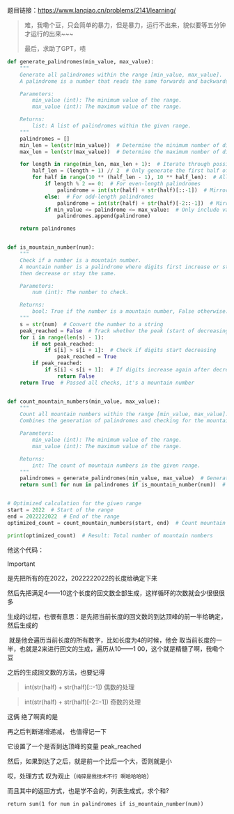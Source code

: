 题目链接：https://www.lanqiao.cn/problems/2141/learning/

> 难，我嘞个豆，只会简单的暴力，但是暴力，运行不出来，貌似要等五分钟才运行的出来~~~
>
> 最后，求助了GPT，啧

```python
def generate_palindromes(min_value, max_value):
    """
    Generate all palindromes within the range [min_value, max_value].
    A palindrome is a number that reads the same forwards and backwards.

    Parameters:
        min_value (int): The minimum value of the range.
        max_value (int): The maximum value of the range.

    Returns:
        list: A list of palindromes within the given range.
    """
    palindromes = []
    min_len = len(str(min_value))  # Determine the minimum number of digits
    max_len = len(str(max_value))  # Determine the maximum number of digits

    for length in range(min_len, max_len + 1):  # Iterate through possible lengths
        half_len = (length + 1) // 2  # Only generate the first half of the number
        for half in range(10 ** (half_len - 1), 10 ** half_len):  # All possible first half digits are generated
            if length % 2 == 0:  # For even-length palindromes
                palindrome = int(str(half) + str(half)[::-1])  # Mirror the half to create the palindrome
            else:  # For odd-length palindromes
                palindrome = int(str(half) + str(half)[-2::-1])  # Mirror excluding the middle digit
            if min_value <= palindrome <= max_value:  # Only include valid numbers in the range
                palindromes.append(palindrome)

    return palindromes


def is_mountain_number(num):
    """
    Check if a number is a mountain number.
    A mountain number is a palindrome where digits first increase or stay the same,
    then decrease or stay the same.

    Parameters:
        num (int): The number to check.

    Returns:
        bool: True if the number is a mountain number, False otherwise.
    """
    s = str(num)  # Convert the number to a string
    peak_reached = False  # Track whether the peak (start of decreasing) is reached
    for i in range(len(s) - 1):
        if not peak_reached:
            if s[i] > s[i + 1]:  # Check if digits start decreasing
                peak_reached = True
        if peak_reached:
            if s[i] < s[i + 1]:  # If digits increase again after decreasing, it's not a mountain
                return False
    return True  # Passed all checks, it's a mountain number


def count_mountain_numbers(min_value, max_value):
    """
    Count all mountain numbers within the range [min_value, max_value].
    Combines the generation of palindromes and checking for the mountain property.

    Parameters:
        min_value (int): The minimum value of the range.
        max_value (int): The maximum value of the range.

    Returns:
        int: The count of mountain numbers in the given range.
    """
    palindromes = generate_palindromes(min_value, max_value)  # Generate all palindromes in range
    return sum(1 for num in palindromes if is_mountain_number(num))  # Count those that are mountain numbers


# Optimized calculation for the given range
start = 2022  # Start of the range
end = 2022222022  # End of the range
optimized_count = count_mountain_numbers(start, end)  # Count mountain numbers

print(optimized_count)  # Result: Total number of mountain numbers

```

他这个代码：

> [!important]
>
> 是先把所有的在2022，2022222022的长度给确定下来
>
> 然后先把满足4——10这个长度的回文数全部生成，这样循环的次数就会少很很很多
>
> 生成的过程，也很有意思：是先把当前长度的回文数的到达顶峰的前一半给确定，然后生成的
>
> ​	就是他会遍历当前长度的所有数字，比如长度为4的时候，他会	取当前长度的一半，也就是2来进行回文的生成，遍历从10——1	00，这个就是精髓了啊，我嘞个豆
>
> 之后的生成回文数的方法，也要记得
>
> > int(str(half) + str(half)[::-1])  偶数的处理
>
> > int(str(half) + str(half)[-2::-1])  奇数的处理
>
> 这俩 绝了啊真的是
>
> 再之后判断递增递减， 也值得记一下
>
> 它设置了一个是否到达顶峰的变量 peak_reached
>
> 然后，如果到达了之后，就是前一个比后一个大，否则就是小
>
> 哎，处理方式 叹为观止（`纯碎是我技术不行 啊哈哈哈哈`）
>
> 
>
> 而且其中的返回方式，也是学不会的，列表生成式，求个和?
>
> `return sum(1 for num in palindromes if is_mountain_number(num))`

